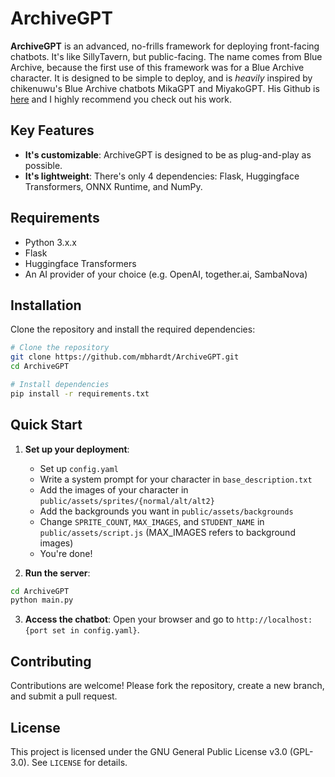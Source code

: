# ArchiveGPT

**ArchiveGPT** is an advanced, no-frills framework for deploying front-facing chatbots. It's like SillyTavern, but public-facing. The name comes from Blue Archive, because the first use of this framework was for a Blue Archive character. It is designed to be simple to deploy, and is *heavily* inspired by chikenuwu's Blue Archive chatbots MikaGPT and MiyakoGPT. His Github is [here](https://github.com/IsaacSohn) and I highly recommend you check out his work.

## Key Features
- **It's customizable**: ArchiveGPT is designed to be as plug-and-play as possible.
- **It's lightweight**: There's only 4 dependencies: Flask, Huggingface Transformers, ONNX Runtime, and NumPy.

## Requirements
- Python 3.x.x
- Flask
- Huggingface Transformers
- An AI provider of your choice (e.g. OpenAI, together.ai, SambaNova)

## Installation
Clone the repository and install the required dependencies:

```bash
# Clone the repository
git clone https://github.com/mbhardt/ArchiveGPT.git
cd ArchiveGPT

# Install dependencies
pip install -r requirements.txt
```

## Quick Start
1. **Set up your deployment**:
   - Set up `config.yaml`
   - Write a system prompt for your character in `base_description.txt`
   - Add the images of your character in `public/assets/sprites/{normal/alt/alt2}`
   - Add the backgrounds you want in `public/assets/backgrounds`
   - Change `SPRITE_COUNT`, `MAX_IMAGES`, and `STUDENT_NAME` in `public/assets/script.js` (MAX_IMAGES refers to background images)
   - You're done!


2. **Run the server**:

```bash
cd ArchiveGPT
python main.py
```

3. **Access the chatbot**:
   Open your browser and go to `http://localhost:{port set in config.yaml}`.

## Contributing
Contributions are welcome! Please fork the repository, create a new branch, and submit a pull request.

## License
This project is licensed under the GNU General Public License v3.0 (GPL-3.0). See `LICENSE` for details.